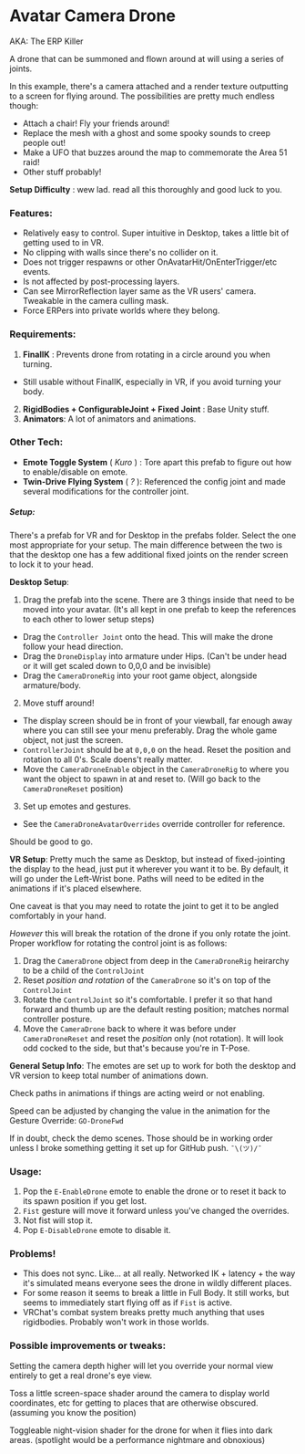 # Avatar Camera Drone
AKA: The ERP Killer

A drone that can be summoned and flown around at will using a series of joints.

In this example, there's a camera attached and a render texture outputting to a screen for flying around.  The possibilities are pretty much endless though:

* Attach a chair!  Fly your friends around!
* Replace the mesh with a ghost and some spooky sounds to creep people out!
* Make a UFO that buzzes around the map to commemorate the Area 51 raid!
* Other stuff probably!

**Setup Difficulty** : wew lad.  read all this thoroughly and good luck to you.

### Features:
* Relatively easy to control.  Super intuitive in Desktop, takes a little bit of getting used to in VR.
* No clipping with walls since there's no collider on it.
* Does not trigger respawns or other OnAvatarHit/OnEnterTrigger/etc events.
* Is not affected by post-processing layers.
* Can see MirrorReflection layer same as the VR users' camera.  Tweakable in the camera culling mask.
* Force ERPers into private worlds where they belong.

### Requirements:
1. **FinalIK** : Prevents drone from rotating in a circle around you when turning.
  * Still usable without FinalIK, especially in VR, if you avoid turning your body.
2. **RigidBodies + ConfigurableJoint + Fixed Joint** : Base Unity stuff.
3. **Animators**: A lot of animators and animations.

### Other Tech:
* **Emote Toggle System** ( _Kuro_ ) : Tore apart this prefab to figure out how to enable/disable on emote.
* **Twin-Drive Flying System** ( _*?*_ ): Referenced the config joint and made several modifications for the controller joint.

##### Setup:
There's a prefab for VR and for Desktop in the prefabs folder.  Select the one most appropriate for your setup.   The main difference between the two is that the desktop one has a few additional fixed joints on the render screen to lock it to your head.

**Desktop Setup**:
1. Drag the prefab into the scene. There are 3 things inside that need to be moved into your avatar. (It's all kept in one prefab to keep the references to each other to lower setup steps)
  * Drag the `Controller Joint` onto the head.  This will make the drone follow your head direction.
  * Drag the `DroneDisplay` into armature under Hips. (Can't be under head or it will get scaled down to 0,0,0 and be invisible)
  * Drag the `CameraDroneRig` into your root game object, alongside armature/body.
2. Move stuff around!  
  * The display screen should be in front of your viewball, far enough away where you can still see your menu preferably. Drag the whole game object, not just the screen.
  * `ControllerJoint` should be at `0,0,0` on the head.  Reset the position and rotation to all 0's.  Scale doens't really matter.
  * Move the `CameraDroneEnable` object in the `CameraDroneRig` to where you want the object to spawn in at and reset to. (Will go back to the `CameraDroneReset` position)
 3. Set up emotes and gestures.
   * See the `CameraDroneAvatarOverrides` override controller for reference.

Should be good to go.

**VR Setup**:
Pretty much the same as Desktop, but instead of fixed-jointing the display to the head, just put it wherever you want it to be.  By default, it will go under the Left-Wrist bone.  Paths will need to be edited in the animations if it's placed elsewhere.

One caveat is that you may need to rotate the joint to get it to be angled comfortably in your hand.  

*However* this will break the rotation of the drone if you only rotate the joint.  Proper workflow for rotating the control joint is as follows:

1. Drag the `CameraDrone` object from deep in the `CameraDroneRig` heirarchy to be a child of the `ControlJoint`
2. Reset *position and rotation* of the `CameraDrone` so it's on top of the `ControlJoint`
3. Rotate the `ControlJoint` so it's comfortable.  I prefer it so that hand forward and thumb up are the default resting position; matches normal controller posture.
4. Move the `CameraDrone` back to where it was before under `CameraDroneReset` and reset the *position* only (not rotation).  It will look odd cocked to the side, but that's because you're in T-Pose.

**General Setup Info**:
The emotes are set up to work for both the desktop and VR version to keep total number of animations down.

Check paths in animations if things are acting weird or not enabling.

Speed can be adjusted by changing the value in the animation for the Gesture Override: `GO-DroneFwd`

If in doubt, check the demo scenes.  Those should be in working order unless I broke something getting it set up for GitHub push. `¯\(ツ)/¯`

### Usage:
1. Pop the `E-EnableDrone` emote to enable the drone or to reset it back to its spawn position if you get lost.
2. `Fist` gesture will move it forward unless you've changed the overrides.
3. Not fist will stop it.  
4. Pop `E-DisableDrone` emote to disable it.

### Problems!
* This does not sync.  Like... at all really.  Networked IK + latency + the way it's simulated means everyone sees the drone in wildly different places.
* For some reason it seems to break a little in Full Body.  It still works, but seems to immediately start flying off as if `Fist` is active.
* VRChat's combat system breaks pretty much anything that uses rigidbodies.  Probably won't work in those worlds.

### Possible improvements or tweaks:
Setting the camera depth higher will let you override your normal view entirely to get a real drone's eye view.

Toss a little screen-space shader around the camera to display world coordinates, etc for getting to places that are otherwise obscured. (assuming you know the position)

Toggleable night-vision shader for the drone for when it flies into dark areas. (spotlight would be a performance nightmare and obnoxious)
